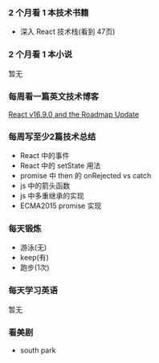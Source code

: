 ### 2 个月看 1 本技术书籍

- 深入 React 技术栈(看到 47页)

### 2 个月看 1 本小说

暂无

### 每周看一篇英文技术博客

[React v16.9.0 and the Roadmap Update](https://reactjs.org/blog/2019/08/08/react-v16.9.0.html)

### 每周写至少2篇技术总结

- React 中的事件
- React 中的 setState 用法
- promise 中 then 的 onRejected vs catch
- js 中的箭头函数
- js 中多重继承的实现
- ECMA2015 promise 实现

### 每天锻炼

- 游泳(无)
- keep(有)
- 跑步(1次)

### 每天学习英语

暂无

### 看美剧

- south park